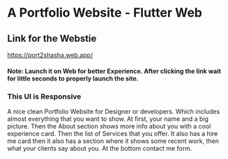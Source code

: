 # A Portfolio Website - Flutter Web


## Link for the Webstie

https://port2shasha.web.app/

#### Note: Launch it on Web for better Experience. After clicking the link wait for little seconds to properly launch the site.

### This UI is Responsive

A nice clean Portfolio Website for Designer or developers. Which includes almost everything that you want to show. At first, your name and a big picture. Then the About section shows more info about you with a cool experience card. Then the list of Services that you offer. It also has a hire me card then it also has a section where it shows some recent work, then what your clients say about you. At the bottom contact me form.


